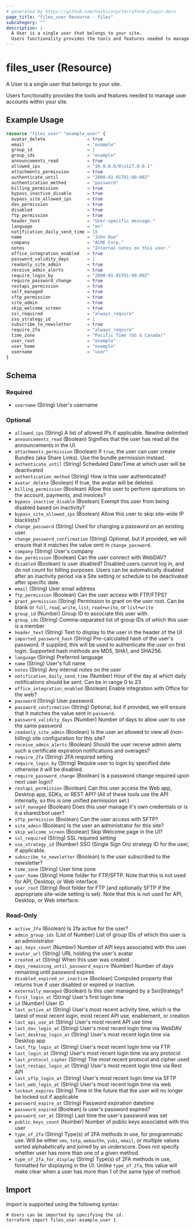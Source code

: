 ```yaml
---
# generated by https://github.com/hashicorp/terraform-plugin-docs
page_title: "files_user Resource - files"
subcategory: ""
description: |-
  A User is a single user that belongs to your site.
  Users functionality provides the tools and features needed to manage user accounts within your site.
---
```


# files_user (Resource)

A User is a single user that belongs to your site.



Users functionality provides the tools and features needed to manage user accounts within your site.

## Example Usage

```terraform
resource "files_user" "example_user" {
  avatar_delete                = true
  email                        = "example"
  group_id                     = 1
  group_ids                    = "example"
  announcements_read           = true
  allowed_ips                  = "10.0.0.0/8\n127.0.0.1"
  attachments_permission       = true
  authenticate_until           = "2000-01-01T01:00:00Z"
  authentication_method        = "password"
  billing_permission           = true
  bypass_inactive_disable      = true
  bypass_site_allowed_ips      = true
  dav_permission               = true
  disabled                     = true
  ftp_permission               = true
  header_text                  = "User-specific message."
  language                     = "en"
  notification_daily_send_time = 18
  name                         = "John Doe"
  company                      = "ACME Corp."
  notes                        = "Internal notes on this user."
  office_integration_enabled   = true
  password_validity_days       = 1
  readonly_site_admin          = true
  receive_admin_alerts         = true
  require_login_by             = "2000-01-01T01:00:00Z"
  require_password_change      = true
  restapi_permission           = true
  self_managed                 = true
  sftp_permission              = true
  site_admin                   = true
  skip_welcome_screen          = true
  ssl_required                 = "always_require"
  sso_strategy_id              = 1
  subscribe_to_newsletter      = true
  require_2fa                  = "always_require"
  time_zone                    = "Pacific Time (US & Canada)"
  user_root                    = "example"
  user_home                    = "example"
  username                     = "user"
}
```

<!-- schema generated by tfplugindocs -->
## Schema

### Required

- `username` (String) User's username

### Optional

- `allowed_ips` (String) A list of allowed IPs if applicable.  Newline delimited
- `announcements_read` (Boolean) Signifies that the user has read all the announcements in the UI.
- `attachments_permission` (Boolean) If `true`, the user can user create Bundles (aka Share Links). Use the bundle permission instead.
- `authenticate_until` (String) Scheduled Date/Time at which user will be deactivated
- `authentication_method` (String) How is this user authenticated?
- `avatar_delete` (Boolean) If true, the avatar will be deleted.
- `billing_permission` (Boolean) Allow this user to perform operations on the account, payments, and invoices?
- `bypass_inactive_disable` (Boolean) Exempt this user from being disabled based on inactivity?
- `bypass_site_allowed_ips` (Boolean) Allow this user to skip site-wide IP blacklists?
- `change_password` (String) Used for changing a password on an existing user.
- `change_password_confirmation` (String) Optional, but if provided, we will ensure that it matches the value sent in `change_password`.
- `company` (String) User's company
- `dav_permission` (Boolean) Can the user connect with WebDAV?
- `disabled` (Boolean) Is user disabled? Disabled users cannot log in, and do not count for billing purposes. Users can be automatically disabled after an inactivity period via a Site setting or schedule to be deactivated after specific date.
- `email` (String) User email address
- `ftp_permission` (Boolean) Can the user access with FTP/FTPS?
- `grant_permission` (String) Permission to grant on the user root.  Can be blank or `full`, `read`, `write`, `list`, `read+write`, or `list+write`
- `group_id` (Number) Group ID to associate this user with.
- `group_ids` (String) Comma-separated list of group IDs of which this user is a member
- `header_text` (String) Text to display to the user in the header of the UI
- `imported_password_hash` (String) Pre-calculated hash of the user's password. If supplied, this will be used to authenticate the user on first login. Supported hash methods are MD5, SHA1, and SHA256.
- `language` (String) Preferred language
- `name` (String) User's full name
- `notes` (String) Any internal notes on the user
- `notification_daily_send_time` (Number) Hour of the day at which daily notifications should be sent. Can be in range 0 to 23
- `office_integration_enabled` (Boolean) Enable integration with Office for the web?
- `password` (String) User password.
- `password_confirmation` (String) Optional, but if provided, we will ensure that it matches the value sent in `password`.
- `password_validity_days` (Number) Number of days to allow user to use the same password
- `readonly_site_admin` (Boolean) Is the user an allowed to view all (non-billing) site configuration for this site?
- `receive_admin_alerts` (Boolean) Should the user receive admin alerts such a certificate expiration notifications and overages?
- `require_2fa` (String) 2FA required setting
- `require_login_by` (String) Require user to login by specified date otherwise it will be disabled.
- `require_password_change` (Boolean) Is a password change required upon next user login?
- `restapi_permission` (Boolean) Can this user access the Web app, Desktop app, SDKs, or REST API?  (All of these tools use the API internally, so this is one unified permission set.)
- `self_managed` (Boolean) Does this user manage it's own credentials or is it a shared/bot user?
- `sftp_permission` (Boolean) Can the user access with SFTP?
- `site_admin` (Boolean) Is the user an administrator for this site?
- `skip_welcome_screen` (Boolean) Skip Welcome page in the UI?
- `ssl_required` (String) SSL required setting
- `sso_strategy_id` (Number) SSO (Single Sign On) strategy ID for the user, if applicable.
- `subscribe_to_newsletter` (Boolean) Is the user subscribed to the newsletter?
- `time_zone` (String) User time zone
- `user_home` (String) Home folder for FTP/SFTP.  Note that this is not used for API, Desktop, or Web interface.
- `user_root` (String) Root folder for FTP (and optionally SFTP if the appropriate site-wide setting is set).  Note that this is not used for API, Desktop, or Web interface.

### Read-Only

- `active_2fa` (Boolean) Is 2fa active for the user?
- `admin_group_ids` (List of Number) List of group IDs of which this user is an administrator
- `api_keys_count` (Number) Number of API keys associated with this user
- `avatar_url` (String) URL holding the user's avatar
- `created_at` (String) When this user was created
- `days_remaining_until_password_expire` (Number) Number of days remaining until password expires
- `disabled_expired_or_inactive` (Boolean) Computed property that returns true if user disabled or expired or inactive.
- `externally_managed` (Boolean) Is this user managed by a SsoStrategy?
- `first_login_at` (String) User's first login time
- `id` (Number) User ID
- `last_active_at` (String) User's most recent activity time, which is the latest of most recent login, most recent API use, enablement, or creation
- `last_api_use_at` (String) User's most recent API use time
- `last_dav_login_at` (String) User's most recent login time via WebDAV
- `last_desktop_login_at` (String) User's most recent login time via Desktop app
- `last_ftp_login_at` (String) User's most recent login time via FTP
- `last_login_at` (String) User's most recent login time via any protocol
- `last_protocol_cipher` (String) The most recent protocol and cipher used
- `last_restapi_login_at` (String) User's most recent login time via Rest API
- `last_sftp_login_at` (String) User's most recent login time via SFTP
- `last_web_login_at` (String) User's most recent login time via web
- `lockout_expires` (String) Time in the future that the user will no longer be locked out if applicable
- `password_expire_at` (String) Password expiration datetime
- `password_expired` (Boolean) Is user's password expired?
- `password_set_at` (String) Last time the user's password was set
- `public_keys_count` (Number) Number of public keys associated with this user
- `type_of_2fa` (String) Type(s) of 2FA methods in use, for programmatic use.  Will be either `sms`, `totp`, `webauthn`, `yubi`, `email`, or multiple values sorted alphabetically and joined by an underscore.  Does not specify whether user has more than one of a given method.
- `type_of_2fa_for_display` (String) Type(s) of 2FA methods in use, formatted for displaying in the UI.  Unlike `type_of_2fa`, this value will make clear when a user has more than 1 of the same type of method.

## Import

Import is supported using the following syntax:

```shell
# Users can be imported by specifying the id.
terraform import files_user.example_user 1
```
